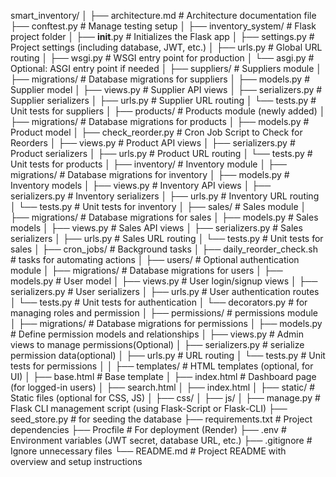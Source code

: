 smart_inventory/
│
├── architecture.md              # Architecture documentation file
├── conftest.py                  # Manage testing setup
│
├── inventory_system/            # Flask project folder
│   ├── __init__.py              # Initializes the Flask app
│   ├── settings.py              # Project settings (including database, JWT, etc.)
│   ├── urls.py                  # Global URL routing
│   ├── wsgi.py                  # WSGI entry point for production
│   └── asgi.py                  # Optional: ASGI entry point if needed
│
├── suppliers/                   # Suppliers module
│   ├── migrations/              # Database migrations for suppliers
│   ├── models.py                # Supplier model
│   ├── views.py                 # Supplier API views
│   ├── serializers.py           # Supplier serializers 
│   ├── urls.py                  # Supplier URL routing
│   └── tests.py                 # Unit tests for suppliers
│
├── products/                    # Products module (newly added)
│   ├── migrations/              # Database migrations for products
│   ├── models.py                # Product model
│   ├── check_reorder.py         # Cron Job Script to Check for Reorders
│   ├── views.py                 # Product API views
│   ├── serializers.py           # Product serializers
│   ├── urls.py                  # Product URL routing
│   └── tests.py                 # Unit tests for products
│
├── inventory/                   # Inventory module
│   ├── migrations/              # Database migrations for inventory
│   ├── models.py                # Inventory models
│   ├── views.py                 # Inventory API views
│   ├── serializers.py           # Inventory serializers
│   ├── urls.py                  # Inventory URL routing
│   └── tests.py                 # Unit tests for inventory
│
├── sales/                       # Sales module
│   ├── migrations/              # Database migrations for sales
│   ├── models.py                # Sales models
│   ├── views.py                 # Sales API views
│   ├── serializers.py           # Sales serializers
│   ├── urls.py                  # Sales URL routing
│   └── tests.py                 # Unit tests for sales
│
├── cron_jobs/                   # Background tasks 
│   ├── daily_reorder_check.sh   #  tasks for automating actions
│
├── users/                       # Optional authentication module
│   ├── migrations/              # Database migrations for users
│   ├── models.py                # User model
│   ├── views.py                 # User login/signup views
│   ├── serializers.py           # User serializers
│   ├── urls.py                  # User authentication routes
│   └── tests.py                 # Unit tests for authentication
│   └── decorators.py            # for managing roles and permission
│
├── permissions/                 # permissions module
│   ├── migrations/              # Database migrations for permissions
│   ├── models.py                # Define permission models and relationships
│   ├── views.py                 # Admin views to manage permissions(Optional)
│   ├── serializers.py           # serialize permission data(optional)
│   ├── urls.py                  # URL routing
│   └── tests.py                 # Unit tests for permissions
│
│
├── templates/                   # HTML templates (optional, for UI)
│   ├── base.html                # Base template
│   ├── index.html               # Dashboard page (for logged-in users)
│   ├── search.html
│   ├── index.html
│
├── static/                      # Static files (optional for CSS, JS)
│   ├── css/
│   ├── js/
│
├── manage.py                    # Flask CLI management script (using Flask-Script or Flask-CLI)
├── seed_store.py                 # for seeding the database
├── requirements.txt             # Project dependencies
├── Procfile                     # For deployment (Render)
├── .env                         # Environment variables (JWT secret, database URL, etc.)
├── .gitignore                   # Ignore unnecessary files
└── README.md                    # Project README with overview and setup instructions
